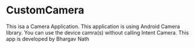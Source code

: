 # CustomCamera
This isa a Camera Application. This application is using Android Camera library. You can use the device camra(s) without calling Intent Camera.
This app is developed by Bhargav Nath
